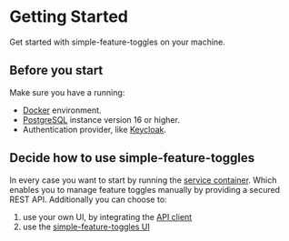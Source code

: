 # Getting Started

Get started with simple-feature-toggles on your machine.

## Before you start

Make sure you have a running:
- [Docker](https://www.docker.com/) environment.
- [PostgreSQL](https://www.postgresql.org/) instance version 16 or higher.
- Authentication provider, like [Keycloak](https://www.keycloak.org/).

## Decide how to use simple-feature-toggles

In every case you want to start by running the [service container](service).
Which enables you to manage feature toggles manually by providing a secured REST API.
Additionally you can choose to:
1. use your own UI, by integrating the [API client](api-client)
2. use the [simple-feature-toggles UI](ui)
